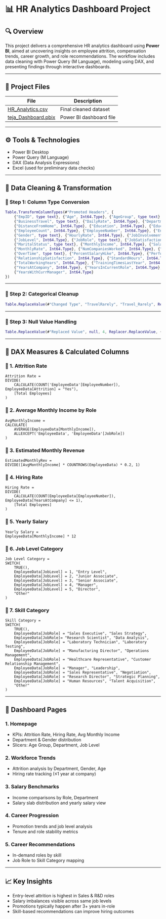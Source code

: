 
# 📊 HR Analytics Dashboard Project

## 🔍 Overview

This project delivers a comprehensive HR analytics dashboard using **Power BI**, aimed at uncovering insights on employee attrition, compensation trends, career growth, and role recommendations. The workflow includes data cleaning with Power Query (M Language), modeling using DAX, and presenting findings through interactive dashboards.

---

## 📁 Project Files

| File | Description |
|------|-------------|
| [HR_Analytics.csv](https://github.com/saims426/TalentMatcher_Analytics/blob/fb9f259737fccdd494d87fcc08d0ceb734c1edc4/HR_Analytics.csv) | Final cleaned dataset |
| [teja_Dashboard.pbix](https://github.com/saims426/TalentMatcher_Analytics/blob/fb9f259737fccdd494d87fcc08d0ceb734c1edc4/teja_Dashboard.pbix) | Power BI dashboard file |

---

## ⚙️ Tools & Technologies

- Power BI Desktop
- Power Query (M Language)
- DAX (Data Analysis Expressions)
- Excel (used for preliminary data checks)

---

## 🧪 Data Cleaning & Transformation

### 🔹 Step 1: Column Type Conversion

```m
Table.TransformColumnTypes(#"Promoted Headers", {
    {"EmpID", type text}, {"Age", Int64.Type}, {"AgeGroup", type text}, {"Attrition", type text},
    {"BusinessTravel", type text}, {"DailyRate", Int64.Type}, {"Department", type text},
    {"DistanceFromHome", Int64.Type}, {"Education", Int64.Type}, {"EducationField", type text},
    {"EmployeeCount", Int64.Type}, {"EmployeeNumber", Int64.Type}, {"EnvironmentSatisfaction", Int64.Type},
    {"Gender", type text}, {"HourlyRate", Int64.Type}, {"JobInvolvement", Int64.Type},
    {"JobLevel", Int64.Type}, {"JobRole", type text}, {"JobSatisfaction", Int64.Type},
    {"MaritalStatus", type text}, {"MonthlyIncome", Int64.Type}, {"SalarySlab", type text},
    {"MonthlyRate", Int64.Type}, {"NumCompaniesWorked", Int64.Type}, {"Over18", type text},
    {"OverTime", type text}, {"PercentSalaryHike", Int64.Type}, {"PerformanceRating", Int64.Type},
    {"RelationshipSatisfaction", Int64.Type}, {"StandardHours", Int64.Type}, {"StockOptionLevel", Int64.Type},
    {"TotalWorkingYears", Int64.Type}, {"TrainingTimesLastYear", Int64.Type}, {"WorkLifeBalance", Int64.Type},
    {"YearsAtCompany", Int64.Type}, {"YearsInCurrentRole", Int64.Type}, {"YearsSinceLastPromotion", Int64.Type},
    {"YearsWithCurrManager", Int64.Type}
})
```

---

### 🔹 Step 2: Categorical Cleanup

```m
Table.ReplaceValue(#"Changed Type", "TravelRarely", "Travel_Rarely", Replacer.ReplaceText, {"BusinessTravel"})
```

---

### 🔹 Step 3: Null Value Handling

```m
Table.ReplaceValue(#"Replaced Value", null, 4, Replacer.ReplaceValue, {"YearsWithCurrManager"})
```

---

## 📐 DAX Measures & Calculated Columns

### 🔸 1. Attrition Rate

```DAX
Attrition Rate = 
DIVIDE(
    CALCULATE(COUNT('EmployeeData'[EmployeeNumber]), EmployeeData[Attrition] = "Yes"),
    [Total Employees]
)
```

### 🔸 2. Average Monthly Income by Role

```DAX
AvgMonthlyIncome = 
CALCULATE(
    AVERAGE(EmployeeData[MonthlyIncome]),
    ALLEXCEPT('EmployeeData', 'EmployeeData'[JobRole])
)
```

### 🔸 3. Estimated Monthly Revenue

```DAX
EstimatedMonthlyRev = 
DIVIDE([AvgMonthlyIncome] * COUNTROWS(EmployeeData) * 0.2, 1)
```

### 🔸 4. Hiring Rate

```DAX
Hiring Rate = 
DIVIDE(
    CALCULATE(COUNT(EmployeeData[EmployeeNumber]), EmployeeData[YearsAtCompany] <= 1),
    [Total Employees]
)
```

### 🔸 5. Yearly Salary

```DAX
Yearly Salary = 
EmployeeData[MonthlyIncome] * 12
```

### 🔸 6. Job Level Category

```DAX
Job Level Category = 
SWITCH(
    TRUE(),
    EmployeeData[JobLevel] = 1, "Entry Level",
    EmployeeData[JobLevel] = 2, "Junior Associate",
    EmployeeData[JobLevel] = 3, "Senior Associate",
    EmployeeData[JobLevel] = 4, "Manager",
    EmployeeData[JobLevel] = 5, "Director",
    "Other"
)
```

### 🔸 7. Skill Category

```DAX
Skill Category = 
SWITCH(
    TRUE(),
    EmployeeData[JobRole] = "Sales Executive", "Sales Strategy",
    EmployeeData[JobRole]= "Research Scientist", "Data Analysis",
    EmployeeData[JobRole] = "Laboratory Technician", "Laboratory Testing",
    EmployeeData[JobRole] = "Manufacturing Director", "Operations Management",
    EmployeeData[JobRole] = "Healthcare Representative", "Customer Relationship Management",
    EmployeeData[JobRole] = "Manager", "Leadership",
    EmployeeData[JobRole] = "Sales Representative", "Negotiation",
    EmployeeData[JobRole] = "Research Director", "Strategic Planning",
    EmployeeData[JobRole] = "Human Resources", "Talent Acquisition",
    "Other"
)
```

---

## 🧭 Dashboard Pages

### 1. Homepage
- KPIs: Attrition Rate, Hiring Rate, Avg Monthly Income
- Department & Gender distribution
- Slicers: Age Group, Department, Job Level

### 2. Workforce Trends
- Attrition analysis by Department, Gender, Age
- Hiring rate tracking (≤1 year at company)

### 3. Salary Benchmarks
- Income comparisons by Role, Department
- Salary slab distribution and yearly salary view

### 4. Career Progression
- Promotion trends and job level analysis
- Tenure and role stability metrics

### 5. Career Recommendations
- In-demand roles by skill
- Job Role to Skill Category mapping

---

## 📈 Key Insights

- Entry-level attrition is highest in Sales & R&D roles
- Salary imbalances visible across same job levels
- Promotions typically happen after 3+ years in-role
- Skill-based recommendations can improve hiring outcomes


